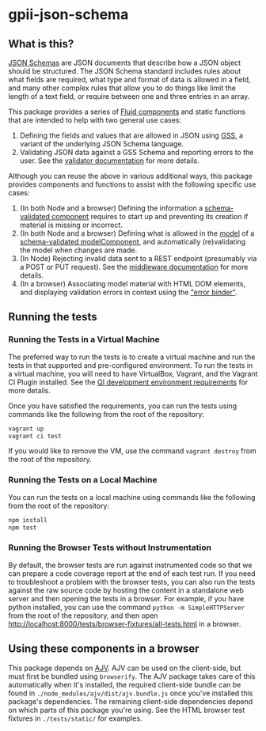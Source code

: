 # gpii-json-schema

## What is this?

[JSON Schemas](http://json-schema.org) are JSON documents that describe how a JSON object should be structured.  The
JSON Schema standard includes rules about what fields are required, what type and format of data is allowed in a field,
and many other complex rules that allow you to do things like limit the length of a text field, or require between one
and three entries in an array.

This package provides a series of [Fluid
components](https://github.com/fluid-project/infusion-docs/blob/master/src/documents/UnderstandingInfusionComponents.md)
and static functions that are intended to help with two general use cases:

1. Defining the fields and values that are allowed in JSON using [GSS](./docs/gss.md), a variant of the underlying JSON
   Schema language.
2. Validating JSON data against a GSS Schema and reporting errors to the user.  See the [validator
   documentation](./docs/validator.md) for more details.

Although you can reuse the above in various additional ways, this package provides components and functions to assist
with the following specific use cases:

1. (In both Node and a browser) Defining the information a [schema-validated
   component](./docs/schemaValidatedComponent.md) requires to start up and preventing its creation if material is missing
   or incorrect.
2. (In both Node and a browser) Defining what is allowed in the
   [model](https://docs.fluidproject.org/infusion/development/ChangeApplier.html) of a [schema-validated
   modelComponent](./docs/schemaValidatedModelComponent.md), and automatically (re)validating the model when changes are
   made.
3. (In Node) Rejecting invalid data sent to a REST endpoint (presumably via a POST or PUT request).  See the [middleware
   documentation](./docs/schemaValidationMiddleware.md) for more details.
4. (In a browser) Associating model material with HTML DOM elements, and displaying validation errors in context using
   the ["error binder"](./docs/errorBinder.md).

## Running the tests

### Running the Tests in a Virtual Machine

The preferred way to run the tests is to create a virtual machine and run the tests in that supported and pre-configured
environment.  To run the tests in a virtual machine, you will need to have VirtualBox, Vagrant, and the Vagrant CI
Plugin installed.  See the [QI development environment
requirements](https://github.com/GPII/qi-development-environments/#requirements) for more details.

Once you have satisfied the requirements, you can run the tests using commands like the following from the root of the
repository:

```bash
vagrant up
vagrant ci test
```

If you would like to remove the VM, use the command `vagrant destroy` from the root of the repository.

### Running the Tests on a Local Machine

You can run the tests on a local machine using commands like the following from the root of the repository:

```bash
npm install
npm test
```

### Running the Browser Tests without Instrumentation

By default, the browser tests are run against instrumented code so that we can prepare a code coverage report at the end
of each test run.  If you need to troubleshoot a problem with the browser tests, you can also run the tests against the
raw source code by hosting the content in a standalone web server and then opening the tests in a browser.  For example,
if you have python installed, you can  use the command `python -m SimpleHTTPServer` from the root of the repository, and
then open
[http://localhost:8000/tests/browser-fixtures/all-tests.html](http://localhost:8000/tests/browser-fixtures/all-tests.html)
in a browser.

## Using these components in a browser

This package depends on [AJV](https://github.com/epoberezkin/ajv).  AJV can be used on the client-side, but must first
be bundled using `browserify`.  The AJV package takes care of this automatically when it's installed, the required
client-side bundle can be found in `./node_modules/ajv/dist/ajv.bundle.js` once you've installed this package's
dependencies.  The remaining client-side dependencies depend on which parts of this package you're using. See the HTML
browser test fixtures in `./tests/static/` for examples.

